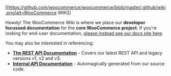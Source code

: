 [[https://github.com/woocommerce/woocommerce/blob/master/.github/wiki.png|alt=WooCommerce WIKI]]

Howdy! The WooCommerce Wiki is where we place our **developer focussed documentation** for the **core WooCommerce project**. If you're looking for end-user documentation, [please instead see our docs site here](https://docs.woocommerce.com/).

You may also be interested in referencing:

- **[The REST API Documentation](http://woocommerce.github.io/woocommerce-rest-api-docs/)** - Covers our latest REST API and legacy versions v1, v2 and v3.
- **[Internal API Documentation](https://docs.woocommerce.com/wc-apidocs/index.html)** - Automagically generated from our source code.